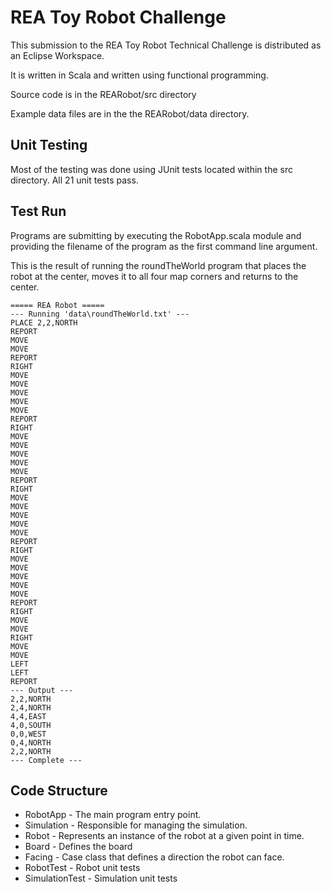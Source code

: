 # REA Toy Robot Challenge

This submission to the REA Toy Robot Technical Challenge is distributed as an Eclipse Workspace.

It is written in Scala and written using functional programming.

Source code is in the REARobot/src directory

Example data files are in the the REARobot/data directory.

## Unit Testing

Most of the testing was done using JUnit tests located within the src directory. All 21 unit tests pass.

## Test Run

Programs are submitting by executing the RobotApp.scala module and providing the filename of the program as the first
command line argument.

This is the result of running the roundTheWorld program that places the robot at the center, moves it
to all four map corners and returns to the center.

~~~~
===== REA Robot =====
--- Running 'data\roundTheWorld.txt' ---
PLACE 2,2,NORTH
REPORT
MOVE
MOVE
REPORT
RIGHT
MOVE
MOVE
MOVE
MOVE
MOVE
REPORT
RIGHT
MOVE
MOVE
MOVE
MOVE
MOVE
REPORT
RIGHT
MOVE
MOVE
MOVE
MOVE
MOVE
REPORT
RIGHT
MOVE
MOVE
MOVE
MOVE
MOVE
REPORT
RIGHT
MOVE
MOVE
RIGHT
MOVE
MOVE
LEFT
LEFT
REPORT
--- Output ---
2,2,NORTH
2,4,NORTH
4,4,EAST
4,0,SOUTH
0,0,WEST
0,4,NORTH
2,2,NORTH
--- Complete ---
~~~~

## Code Structure

+ RobotApp - The main program entry point.
+ Simulation - Responsible for managing the simulation.
+ Robot - Represents an instance of the robot at a given point in time.
+ Board - Defines the board
+ Facing - Case class that defines a direction the robot can face.
+ RobotTest - Robot unit tests
+ SimulationTest - Simulation unit tests
